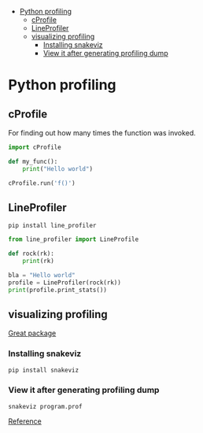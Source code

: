 <!--ts-->
   * [Python profiling](#python-profiling)
      * [cProfile](#cprofile)
      * [LineProfiler](#lineprofiler)
      * [visualizing profiling](#visualizing-profiling)
         * [Installing snakeviz](#installing-snakeviz)
         * [View it after generating profiling dump](#view-it-after-generating-profiling-dump)

<!-- Added by: gil_diy, at: Sat 07 May 2022 15:23:59 IDT -->

<!--te-->


# Python profiling

## cProfile

For finding out how many times the function was invoked.

```python
import cProfile

def my_func():
	print("Hello world")

cProfile.run('f()')
```

## LineProfiler

```
pip install line_profiler
```

```python
from line_profiler import LineProfile

def rock(rk):
	print(rk)

bla = "Hello world"
profile = LineProfiler(rock(rk))
print(profile.print_stats())

```

## visualizing profiling

[Great package](https://jiffyclub.github.io/snakeviz/)

### Installing snakeviz

```bash
pip install snakeviz
```
### View it after generating profiling dump

```
snakeviz program.prof
```

[Reference](https://www.youtube.com/watch?v=MgBgMyYROTE)